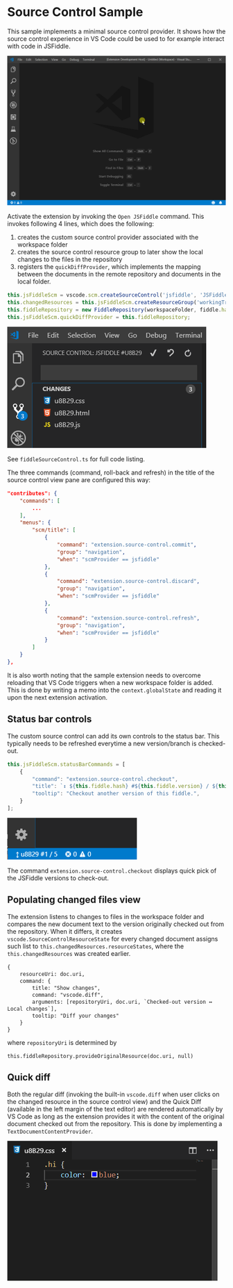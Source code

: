 # Source Control Sample

This sample implements a minimal source control provider. It shows how the source control experience in VS Code could be used to for example interact with code in JSFiddle.

![alt text](resources/images/demo.gif "Extension demo")

Activate the extension by invoking the `Open JSFiddle` command. This invokes following 4 lines, which does the following:

1. creates the custom source control provider associated with the workspace folder
1. creates the source control resource group to later show the local changes to the files in the repository
1. registers the `quickDiffProvider`, which implements the mapping between the documents in the remote repository and documents in the local folder.

```javascript
this.jsFiddleScm = vscode.scm.createSourceControl('jsfiddle', 'JSFiddle #' + fiddle.hash, workspaceFolder.uri);
this.changedResources = this.jsFiddleScm.createResourceGroup('workingTree', 'Changes');
this.fiddleRepository = new FiddleRepository(workspaceFolder, fiddle.hash);
this.jsFiddleScm.quickDiffProvider = this.fiddleRepository;
```

![alt text](resources/images/source_control_view.PNG "Source control view")

See `fiddleSourceControl.ts` for full code listing.

The three commands (command, roll-back and refresh) in the title of the source control view pane are configured this way:

```JSON
"contributes": {
	"commands": [
		...
	],
	"menus": {
		"scm/title": [
			{
				"command": "extension.source-control.commit",
				"group": "navigation",
				"when": "scmProvider == jsfiddle"
			},
			{
				"command": "extension.source-control.discard",
				"group": "navigation",
				"when": "scmProvider == jsfiddle"
			},
			{
				"command": "extension.source-control.refresh",
				"group": "navigation",
				"when": "scmProvider == jsfiddle"
			}
		]
	}
},
```

It is also worth noting that the sample extension needs to overcome reloading that VS Code triggers when a new workspace folder is added. This is done by writing a memo into the `context.globalState` and reading it upon the next extension activation.

## Status bar controls

The custom source control can add its own controls to the status bar. This typically needs to be refreshed everytime a new version/branch is checked-out.

```javascript
this.jsFiddleScm.statusBarCommands = [
	{
		"command": "extension.source-control.checkout",
		"title": `↕ ${this.fiddle.hash} #${this.fiddle.version} / ${this.latestFiddleVersion}`,
		"tooltip": "Checkout another version of this fiddle.",
	}
];
```

![alt text](resources/images/status_bar.PNG "Status bar integration")

The command `extension.source-control.checkout` displays quick pick of the JSFiddle versions to check-out.

## Populating changed files view

The extension listens to changes to files in the workspace folder and compares the new document text to the version originally checked out from the repository. When it differs, it creates `vscode.SourceControlResourceState` for every changed document assigns such list to `this.changedResources.resourceStates`, where the `this.changedResources` was created earlier.

```JS
{
	resourceUri: doc.uri,
	command: {
		title: "Show changes",
		command: "vscode.diff",
		arguments: [repositoryUri, doc.uri, `Checked-out version ↔ Local changes`],
		tooltip: "Diff your changes"
	}
}
```

where `repositoryUri` is determined by

```JS
this.fiddleRepository.provideOriginalResource(doc.uri, null)
```

## Quick diff

Both the regular diff (invoking the built-in `vscode.diff` when user clicks on the changed resource in the source control view) and the Quick Diff (available in the left margin of the text editor) are rendered automatically by VS Code as long as the extension provides it with the content of the original document checked out from the repository. This is done by implementing a `TextDocumentContentProvider`.

![alt text](resources/images/quick_diff.gif "Quick diff")
